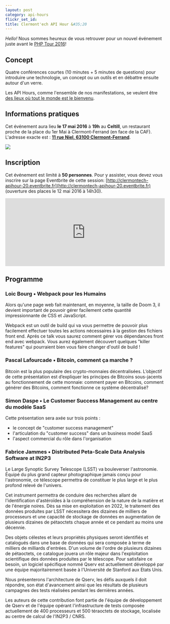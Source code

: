```yaml
---
layout: post
category: api-hours
flickr_set_id:
title: Clermont'ech API Hour &#35;20
---
```


_Hello!_ Nous sommes heureux de vous retrouver pour un nouvel événement juste
avant le [PHP Tour 2016](http://phptour.org)!

## Concept

Quatre conférences courtes (10 minutes + 5 minutes de questions) pour
introduire une technologie, un concept ou un outils et en débattre ensuite
autour d'un verre.

Les API Hours, comme l'ensemble de nos manifestations, se veulent être [des
lieux où tout le monde est le bienvenu](/code-of-conduct.html).

## Informations pratiques

Cet événement aura lieu **le 17 mai 2016** à **19h** au **Celtill**, un
restaurant proche de la place du 1er Mai à Clermont-Ferrand (en face de la
CAF). L'adresse exacte est : [**11 rue Niel, 63100
Clermont-Ferrand**](https://maps.google.fr/maps?ie=UTF8&cid=3358887464373546188&q=Celtill).

[![](http://maps.googleapis.com/maps/api/staticmap?center=Celtill&size=600x400&sensor=false&markers=color:red|45.78431,3.10160)](https://maps.google.fr/maps?ie=UTF8&cid=3358887464373546188&q=Celtill)

## Inscription

Cet événement est limité à **50 personnes**.  Pour y assister, vous devez vous
inscrire sur la page Eventbrite de cette session:
[http://clermontech-apihour-20.eventbrite.fr](http://clermontech-apihour-20.eventbrite.fr)
(ouverture des places le 12 mai 2016 à 14h30).

<iframe  src="http://eventbrite.fr/tickets-external?eid=25312661853&ref=etckt" frameborder="0" height="214" width="100%" vspace="0" hspace="0" marginheight="5" marginwidth="5" scrolling="auto" allowtransparency="true"></iframe>


## Programme

### Loic Bourg • Webpack pour les Humains

Alors qu'une page web fait maintenant, en moyenne, la taille de Doom 3, il
devient important de pouvoir gérer facilement cette quantité impressionnante de
CSS et JavaScript.

Webpack est un outil de build qui va vous permettre de pouvoir plus facilement
effectuer toutes les actions nécessaires à la gestion des fichiers front end.
Aprés ce talk vous saurez comment gérer vos dépendances front end avec webpack.
Vous aurez également découvert quelques "killer features" qui pourraient bien
vous faire changer d'outil de build !

### Pascal Lafourcade •  Bitcoin, comment ça marche ?

Bitcoin est la plus populaire des crypto-monnaies décentralisées. L’objectif de
cette présentation est d’expliquer les principes de Bitcoins sous-jacents au
fonctionnement de cette monnaie:  comment payer en Bitcoins, comment générer des
Bitcoins, comment fonctionne ce système décentralisé?


### Simon Daspe • Le Customer Success Management au centre du modèle SaaS

Cette présentation sera axée sur trois points :

* le concept de "customer success management"
* l'articulation du "customer success" dans un business model SaaS
* l'aspect commercial du rôle dans l'organisation

### Fabrice Jammes • Distributed Peta-Scale Data Analysis Software at IN2P3

Le Large Synoptic Survey Telescope (LSST) va bouleverser l'astronomie. Équipé du
plus grand capteur photographique jamais conçu pour l'astronomie, ce télescope
permettra de constituer le plus large et le plus profond relevé de l'univers.

Cet instrument permettra de conduire des recherches allant de l'identification
d'astéroïdes à la compréhension de la nature de la matière et de l'énergie
noires. Dès sa mise en exploitation en 2022, le traitement des données produites
par LSST nécessitera des dizaines de milliers de processeurs et une capacité de
stockage de données en augmentation de plusieurs dizaines de pétaoctets chaque
année et ce pendant au moins une décennie.

Des objets célestes et leurs propriétés physiques seront identifiés et
catalogués dans une base de données qui sera composée à terme de milliers de
milliards d'entrées. D'un volume de l'ordre de plusieurs dizaines de pétaoctets,
ce catalogue jouera un rôle majeur dans l'exploitation scientifique des données
produites par le télescope. Pour satisfaire ce besoin, un logiciel spécifique
nommé Qserv est actuellement développé par une équipe majoritairement basée à
l'Université de Stanford aux Etats Unis.

Nous présenterons l'architecture de Qserv, les défis auxquels il doit répondre,
son état d'avancement ainsi que les résultats de plusieurs campagnes des tests
réalisées pendant les dernières années.

Les auteurs de cette contribution font partie de l'équipe de développement de
Qserv et de l'équipe opérant l'infrastructure de tests composée actuellement de
400 processeurs et 500 téraoctets de stockage, localisée au centre de calcul de
l'IN2P3 / CNRS.
